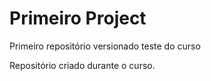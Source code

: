 # Primeiro Project
 Primeiro repositório versionado teste do curso

 Repositório criado durante o curso.
